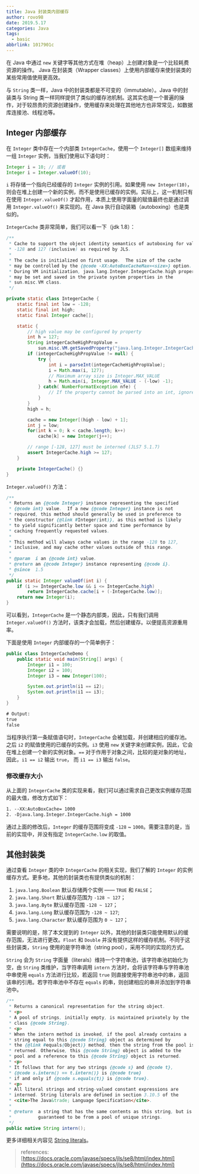 ```yaml
---
title: Java 封装类内部缓存
author: rovo98
date: 2019.5.17
categories: Java
tags:
  - basic
abbrlink: 1017901c
---
```


在 Java 中通过 ``new`` 关键字等其他方式在堆（heap）上创建对象是一个比较耗费资源的操作。 Java 在封装类（Wrapper classes）上使用内部缓存来使封装类的某些常用值使用更高效。

与 ``String`` 类一样，Java 中的封装类都是不可变的（immutable）。Java 中的封装类与 String 类一样同样提供了类似的缓存池机制。这其实也是一个普遍的操作，对于较昂贵的资源创建操作，使用缓存来处理在其他地方也非常常见，如数据库连接池、线程池等。

<!-- more -->

## Integer 内部缓存

在 ``Integer`` 类中存在一个内部类 ``IntegerCache``，使用一个 ``Integer[]`` 数组来维持一组 ``Integer`` 实例，当我们使用以下语句时：

```java
Integer i = 10; // 或者
Integer i = Integer.valueOf(10);
```

``i`` 将存储一个指向已经缓存的 ``Integer`` 实例的引用。如果使用 ``new Integer(10)``，则会在堆上创建一个新的实例，而不是使用已缓存的实例。实际上，这一机制只有在使用 ``Integer.valueOf()`` 才起作用，本质上使用字面量的赋值最终也是通过调用 ``Integer.valueOf()`` 来实现的。在 Java 执行自动装箱（autoboxing）也是类似的。

``IntegerCache`` 类非常简单，我们可以看一下（jdk 1.8）：

```java
/**
 * Cache to support the object identity semantics of autoboxing for values between
 * -128 and 127 (inclusive) as required by JLS.
 *
 * The cache is initialized on first usage.  The size of the cache
 * may be controlled by the {@code -XX:AutoBoxCacheMax=<size>} option.
 * During VM initialization, java.lang.Integer.IntegerCache.high property
 * may be set and saved in the private system properties in the
 * sun.misc.VM class.
 */

private static class IntegerCache {
    static final int low = -128;
    static final int high;
    static final Integer cache[];

    static {
        // high value may be configured by property
        int h = 127;
        String integerCacheHighPropValue =
            sun.misc.VM.getSavedProperty("java.lang.Integer.IntegerCache.high");
        if (integerCacheHighPropValue != null) {
            try {
                int i = parseInt(integerCacheHighPropValue);
                i = Math.max(i, 127);
                // Maximum array size is Integer.MAX_VALUE
                h = Math.min(i, Integer.MAX_VALUE - (-low) -1);
            } catch( NumberFormatException nfe) {
                // If the property cannot be parsed into an int, ignore it.
            }
        }
        high = h;

        cache = new Integer[(high - low) + 1];
        int j = low;
        for(int k = 0; k < cache.length; k++)
            cache[k] = new Integer(j++);

        // range [-128, 127] must be interned (JLS7 5.1.7)
        assert IntegerCache.high >= 127;
    }

    private IntegerCache() {}
}
```

``Integer.valueOf()`` 方法：

```java
/**
 * Returns an {@code Integer} instance representing the specified
 * {@code int} value.  If a new {@code Integer} instance is not
 * required, this method should generally be used in preference to
 * the constructor {@link #Integer(int)}, as this method is likely
 * to yield significantly better space and time performance by
 * caching frequently requested values.
 *
 * This method will always cache values in the range -128 to 127,
 * inclusive, and may cache other values outside of this range.
 *
 * @param  i an {@code int} value.
 * @return an {@code Integer} instance representing {@code i}.
 * @since  1.5
 */
public static Integer valueOf(int i) {
    if (i >= IntegerCache.low && i <= IntegerCache.high)
        return IntegerCache.cache[i + (-IntegerCache.low)];
    return new Integer(i);
}
```

可以看到，``IntegerCache`` 是一个静态内部类，因此，只有我们调用 ``Integer.valueOf()`` 方法时，该类才会加载，然后创建缓存。以便提高资源重用率。

下面是使用 ``Integer`` 内部缓存的一个简单例子：

```java
public class IntegerCacheDemo {
    public static void main(String[] args) {
        Integer i1 = 100;
        Integer i2 = 100;
        Integer i3 = new Integer(100);

        System.out.println(i1 == i2);
        System.out.println(i1 == i3);
    }
}
```
```txt
# Output:
true
false
```

当程序执行第一条赋值语句时，``IntegerCache`` 会被加载，并创建相应的缓存池。之后 ``i2`` 的赋值使用的已缓存的实例。``i3`` 使用 ``new`` 关键字来创建实例，因此，它会在堆上创建一个新的实例对象。``==`` 对于作用于对象之间，比较的是对象的地址，因此，``i1 == i2`` 输出  ``true``， 而 ``i1 == i3`` 输出 ``false``。

### 修改缓存大小

从上面的 ``IntegerCache`` 类的实现来看，我们可以通过需求自己更改实例缓存范围的最大值，修改方式如下：

```txt
1. --XX:AutoBoxCache= 1000
2. -Djava.lang.Integer.IntegerCache.high = 1000
```

通过上面的修改后，``Integer`` 的缓存范围将变成 ``-128`` ~ ``1000``。需要注意的是，当前的实现中，并没有指定 ``IntegerCache.low`` 的取值。

## 其他封装类

通过查看 ``Integer`` 类的中 ``IntegerCache`` 的相关实现，我们了解的 ``Integer`` 的实例缓存方式。更多地，其他的封装类也有提供类似的机制：

1. ``java.lang.Boolean`` 默认存储两个实例 —— ``TRUE`` 和 ``FALSE``；
2. ``java.lang.Short`` 默认缓存范围为 ``-128 ~ 127``；
3. ``java.lang.Byte`` 默认缓存范围 ``-128 ~ 127``；
4. ``java.lang.Long`` 默认缓存范围为 ``-128 ~ 127``;
5. ``java.lang.Character`` 默认缓存范围为 ``0 ~ 127``；

需要说明的是，除了本文提到的 ``Integer`` 以外，其他的封装类只能使用默认的缓存范围，无法进行更改。``Float`` 和 ``Double`` 并没有提供这样的缓存机制。不同于这些封装类，``String`` 使用的是字符串池（string pool），采用不同的实现的方式。

``String`` 会为 ``String`` 字面量（literals）维持一个字符串池，该字符串池初始化为空，由 ``String`` 类维护，当字符串调用 ``intern`` 方法时，会将该字符串与字符串池中串使用 ``equals`` 方法进行比较，若返回 ``true`` 则直接使用字符串池中的串，返回该串的引用。若字符串池中不存在 ``equals`` 的串，则创建相应的串并添加到字符串池中。

```java
/**
 * Returns a canonical representation for the string object.
 * <p>
 * A pool of strings, initially empty, is maintained privately by the
 * class {@code String}.
 * <p>
 * When the intern method is invoked, if the pool already contains a
 * string equal to this {@code String} object as determined by
 * the {@link #equals(Object)} method, then the string from the pool is
 * returned. Otherwise, this {@code String} object is added to the
 * pool and a reference to this {@code String} object is returned.
 * <p>
 * It follows that for any two strings {@code s} and {@code t},
 * {@code s.intern() == t.intern()} is {@code true}
 * if and only if {@code s.equals(t)} is {@code true}.
 * <p>
 * All literal strings and string-valued constant expressions are
 * interned. String literals are defined in section 3.10.5 of the
 * <cite>The Java&trade; Language Specification</cite>.
 *
 * @return  a string that has the same contents as this string, but is
 *          guaranteed to be from a pool of unique strings.
 */
public native String intern();
```

更多详细相关内容见 [String literals](https://docs.oracle.com/javase/specs/jls/se8/html/jls-3.html#jls-3.10.5)。

> references:
> [https://docs.oracle.com/javase/specs/jls/se8/html/index.html](https://docs.oracle.com/javase/specs/jls/se8/html/index.html)
